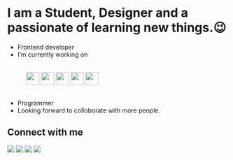 <html>
<body>
    <h1>I am a Student, Designer and a passionate of learning new things.&#128521;</h1>
    <ul>
        <li>Frontend developer</li>
        <li>I’m currently working on </li><br>
        <div class="my-workings" style="display:flex;margin:15px;">
           &nbsp;<a href="https://html.com/" target="_blank"><img width="30" height="30" src="https://img.icons8.com/color/48/000000/html-5--v1.png"/></a>
           &nbsp;<a href="https://www.w3.org/Style/CSS/Overview.en.html" target="_blank"><img width="30" height="30" src="https://img.icons8.com/color/48/000000/css3.png"/></a>
           &nbsp;<a href="https://www.javascript.com/" target="_blank"><img width="30" height="30" src="https://img.icons8.com/dusk/48/000000/javascript-logo.png"/></a>
           &nbsp;<a href="https://www.javascript.com/" target="_blank"><img width="30" height="30" src="https://img.icons8.com/color/48/000000/django.png"/></a>
           &nbsp;<a href="https://reactjs.org/" target="_blank"><img width="30" height="30" src="https://img.icons8.com/nolan/64/react-native.png"/></a>
        </div><br>
        <li>Programmer</li>
        <li>Looking forward to colloborate with more people.</li>
    </ul>
        <h2>Connect with me</h2>
        <div>
            <span><img src="https://img.icons8.com/color/48/000000/instagram-new--v1.png"></span>
            <span><img src="https://img.icons8.com/color/48/000000/github--v1.png"></span>
            <span><img src="https://img.icons8.com/color/48/000000/facebook-new.png"></span>
            <span><img src="https://img.icons8.com/color/48/000000/twitter--v1.png"></span>
        </div>
</body>
</html>
